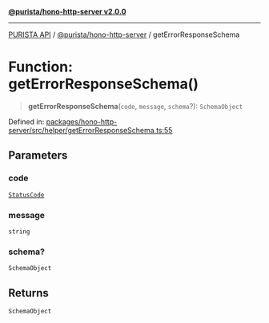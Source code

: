[**@purista/hono-http-server v2.0.0**](../README.md)

***

[PURISTA API](../../../packages.md) / [@purista/hono-http-server](../README.md) / getErrorResponseSchema

# Function: getErrorResponseSchema()

> **getErrorResponseSchema**(`code`, `message`, `schema`?): `SchemaObject`

Defined in: [packages/hono-http-server/src/helper/getErrorResponseSchema.ts:55](https://github.com/puristajs/purista/blob/master/packages/hono-http-server/src/helper/getErrorResponseSchema.ts#L55)

## Parameters

### code

[`StatusCode`](../../core/enumerations/StatusCode.md)

### message

`string`

### schema?

`SchemaObject`

## Returns

`SchemaObject`
